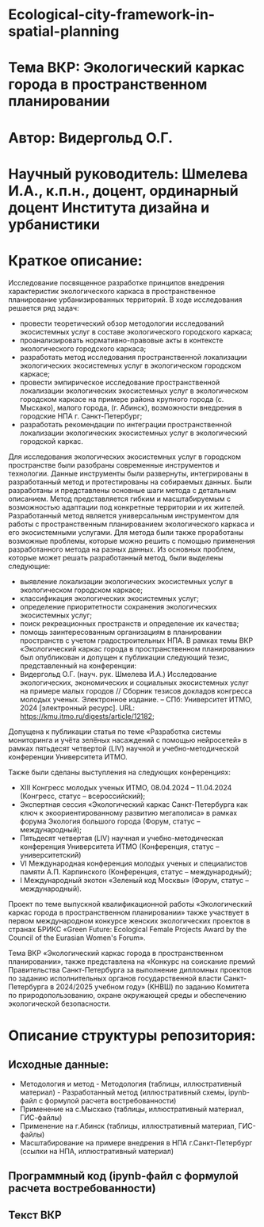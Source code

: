 # Ecological-city-framework-in-spatial-planning
# Тема ВКР: Экологический каркас города в пространственном планировании

# Автор: Видергольд О.Г.
# Научный руководитель: Шмелева И.А., к.п.н., доцент, ординарный доцент Института дизайна и урбанистики
# Краткое описание: 

Исследование посвященное разработке принципов внедрения характеристик экологического каркаса в пространственное планирование урбанизированных территорий. В ходе исследования решается ряд задач:
-	провести теоретический обзор методологии исследований экосистемных услуг в составе экологического городского каркаса;
-	проанализировать нормативно-правовые акты в контексте экологического городского каркаса;
-	 разработать метод исследования пространственной локализации экологических экосистемных услуг в экологическом городском каркасе;
-	провести эмпирическое исследование пространственной локализации экологических экосистемных услуг в экологическом городском каркасе на примере района крупного города (с. Мысхако), малого города, (г. Абинск), возможности внедрения в городские НПА г. Санкт-Петербург;
-	разработать рекомендации по интеграции пространственной локализации экологических экосистемных услуг в экологический городской каркас.

Для исследования экологических экосистемных услуг в городском пространстве  были разобраны современные инструментов и технологии. Данные инструменты были развернуты, интегрированы в разработанный метод и протестированы на собираемых данных. Были разработаны и представлены основные шаги метода с детальным описанием. Метод представляется гибким и масштабируемым с возможностью адаптации под конкретные территории и их жителей.
Разработанный метод является универсальным инструментом для работы с пространственным планированием экологического каркаса и его экосистемными услугами. 
Для метода были также проработаны возможные проблемы, которые можно решить с помощью применения разработанного метода на разных данных. Из основных проблем, которые может решать разработанный метод, были выделены следующие: 
-	выявление локализации экологических экосистемных услуг в экологическом городском каркасе; 
-	классификация экологических экосистемных услуг; 
-	определение приоритетности сохранения экологических экосистемных услуг; 
-	поиск рекреационных пространств и определение их качества; 
-	помощь заинтересованным организациям в планировании пространств с учетом градостроительных НПА.
В рамках темы ВКР «Экологический каркас города в пространственном планировании» был опубликован и допущен к публикации следующий тезис, представленный на конференции: 
-	Видергольд О.Г. (науч. рук. Шмелева И.А.) Исследование экологических, экономических и социальных экосистемных услуг на примере малых городов // Сборник тезисов докладов конгресса молодых ученых. Электронное издание. – СПб: Университет ИТМО, 2024 [электронный ресурс]. URL: https://kmu.itmo.ru/digests/article/12182;

Допущена к публикации статья по теме «Разработка системы мониторинга и учёта зелёных насаждений с помощью нейросетей» в рамках пятьдесят четвертой (LIV) научной и учебно-методической конференции Университета ИТМО.

Также были сделаны выступления на следующих конференциях: 
-	XIII Конгресс молодых ученых ИТМО, 08.04.2024 – 11.04.2024 (Конгресс, статус – всероссийский);
-	Экспертная сессия «Экологический каркас Санкт-Петербурга как ключ к экоориентированному развитию мегаполиса» в рамках форума Экология большого города (Форум, статус – международный);
-	Пятьдесят четвертая (LIV) научная и учебно-методическая конференция Университета ИТМО (Конференция, статус – университетский)
-	VI Международная конференция молодых ученых и специалистов памяти А.П. Карпинского (Конференция, статус – международный);
-	I Международный экотон «Зеленый код Москвы» (Форум, статус – международный).
  
Проект по теме выпускной квалификационной работы «Экологический каркас города в пространственном планировании» также участвует в первом международном конкурсе женских экологических проектов в странах БРИКС «Green Future: Ecological Female Projects Award by the Council of the Eurasian Women's Forum».

Тема ВКР «Экологический каркас города в пространственном планировании», также  представлена на «Конкурс на соискание премий Правительства Санкт-Петербурга за выполнение дипломных проектов по заданию исполнительных органов государственной власти Санкт-Петербурга в 2024/2025 учебном году» (КНВШ) по заданию Комитета по природопользованию, охране окружающей среды и обеспечению экологической безопасности.

# Описание структуры репозитория:
  ## Исходные данные:
  - Методология и метод - Методология (таблицы, иллюстративный материал) - Разработанный метод (иллюстративный схемы, ipynb-файл с       формулой расчета востребованности) 
  - Применение на с.Мысхако (таблицы, иллюстративный материал, ГИС-файлы)
  -  Применение на г.Абинск (таблицы, иллюстративный материал, ГИС-файлы)
  -  Масштабирование на примере внедрения в НПА г.Санкт-Петербург (ссылки на НПА, иллюстративный материал)
  ## Программный код (ipynb-файл с формулой расчета востребованности)
  ## Текст ВКР
  

